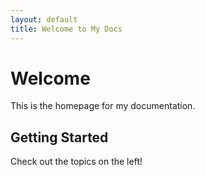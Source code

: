 ```yaml
---
layout: default
title: Welcome to My Docs
---
```

# Welcome
This is the homepage for my documentation.

## Getting Started
Check out the topics on the left!
